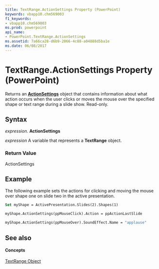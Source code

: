 ```yaml
---
title: TextRange.ActionSettings Property (PowerPoint)
keywords: vbapp10.chm569003
f1_keywords:
- vbapp10.chm569003
ms.prod: powerpoint
api_name:
- PowerPoint.TextRange.ActionSettings
ms.assetid: 7a66ca28-d6b9-2066-4c88-a04888d5ba1e
ms.date: 06/08/2017
---
```



# TextRange.ActionSettings Property (PowerPoint)

Returns an **[ActionSettings](actionsettings-object-powerpoint.md)** object that contains information about what action occurs when the user clicks or moves the mouse over the specified shape or text range during a slide show. Read-only.


## Syntax

 _expression_. **ActionSettings**

 _expression_ A variable that represents a **TextRange** object.


### Return Value

ActionSettings


## Example

The following example sets the actions for clicking and moving the mouse over shape one on slide two in the active presentation.


```vb
Set myShape = ActivePresentation.Slides(2).Shapes(1)

myShape.ActionSettings(ppMouseClick).Action = ppActionLastSlide

myShape.ActionSettings(ppMouseOver).SoundEffect.Name = "applause"
```


## See also


#### Concepts


[TextRange Object](textrange-object-powerpoint.md)


